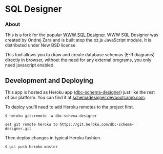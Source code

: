 # SQL Designer

### About

This is a fork for the popular [WWW SQL Designer](https://github.com/ondras/wwwsqldesigner). WWW SQL Designer was created by Ondrej Zara and is built atop the oz.js JavaScript module. It is distributed under New BSD license.


This tool allows you to draw and create database schemas (E-R diagrams) directly in browser, without the need for any external programs, you only need javascript enabled.

## Development and Deploying

This app is hosted as Heroku app ([dbc-schema-designer](https://dashboard.heroku.com/apps/dbc-schema-designer)) just like the rest of our platform.  You can find it at [schemadesigner.devbootcamp.com](schemadesigner.devbootcamp.com
).


To deploy you'll need to add Heroku remotes to the project first.

```
$ heroku git:remote -a dbc-schema-designer

set git remote heroku to https://git.heroku.com/dbc-schema-designer.git
```

Then deploy changes in typical Heroku fashion.

```
$ git push heroku master
```
